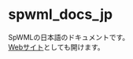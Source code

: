 # spwml_docs_jp
SpWMLの日本語のドキュメントです。  
[Webサイト](https://masahidemori-simpleappli.github.io/spwml_docs_jp/index.html)としても開けます。
